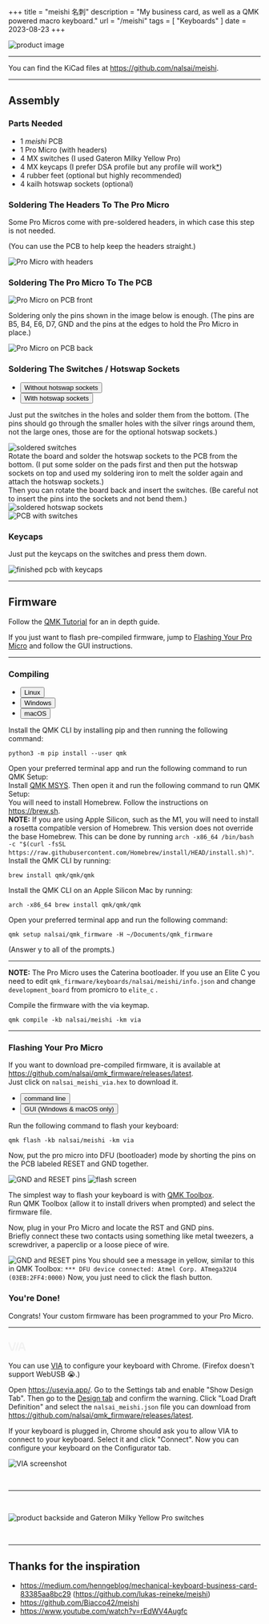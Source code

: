 +++
title = "meishi 名刺"
description = "My business card, as well as a QMK powered macro keyboard."
url = "/meishi"
tags = [
  "Keyboards"
]
date = 2023-08-23
+++

![product image](XHL53723-XHL53693.jpg)

---

You can find the KiCad files at <https://github.com/nalsai/meishi>.

---

## Assembly

### Parts Needed

- 1 _meishi_ PCB
- 1 Pro Micro (with headers)
- 4 MX switches <span class="text-muted">(I used Gateron Milky Yellow Pro)
- 4 MX keycaps <span class="text-muted">(I prefer DSA profile but any profile will work</span><a href="#" data-bs-toggle="tooltip" data-bs-title="as long as they are from the same row (except for cherry profile on upside down switches)" class="text">*</a><span class="text-muted">)
- 4 rubber feet <span class="text-muted">(optional but highly recommended)
- 4 kailh hotswap sockets <span class="text-muted">(optional)

### Soldering The Headers To The Pro Micro

Some Pro Micros come with pre-soldered headers, in which case this step is not needed.

(You can use the PCB to help keep the headers straight.)

<img src="XHL53808.jpg" alt="Pro Micro with headers"/>

### Soldering The Pro Micro To The PCB

<img src="XHL47948.jpg" alt="Pro Micro on PCB front"/>

Soldering only the pins shown in the image below is enough. (The pins are B5, B4, E6, D7, GND and the pins at the edges to hold the Pro Micro in place.)

<img src="XHL49515.jpg" alt="Pro Micro on PCB back"/>

### Soldering The Switches / Hotswap Sockets

<ul class="nav nav-tabs" id="myTab" role="tablist">
  <li class="nav-item" role="presentation">
    <button class="nav-link active" id="no-hotswap" data-bs-toggle="tab" data-bs-target="#no-hotswap-pane" type="button" role="tab" aria-controls="no-hotswap-pane" aria-selected="true">Without hotswap sockets</button>
  </li>
  <li class="nav-item" role="presentation">
    <button class="nav-link" id="hotswap" data-bs-toggle="tab" data-bs-target="#hotswap-pane" type="button" role="tab" aria-controls="hotswap-pane" aria-selected="false">With hotswap sockets</button>
  </li>
</ul>
<div class="tab-content" id="myTabContent">
  <div class="tab-pane show active" id="no-hotswap-pane" role="tabpanel" aria-labelledby="no-hotswap" tabindex="0">
    <p>
    Just put the switches in the holes and solder them from the bottom. (The pins should go through the smaller holes with the silver rings around them, not the large ones, those are for the optional hotswap sockets.)
    </p>
    <img src="XHL61505.jpg" alt="soldered switches"/>
  </div>
  <div class="tab-pane" id="hotswap-pane" role="tabpanel" aria-labelledby="hotswap" tabindex="0">
      Rotate the board and solder the hotswap sockets to the PCB from the bottom. (I put some solder on the pads first and then put the hotswap sockets on top and used my soldering iron to melt the solder again and attach the hotswap sockets.)<br>
      Then you can rotate the board back and insert the switches. (Be careful not to insert the pins into the sockets and not bend them.)
      <img src="XHL49061.jpg" alt="soldered hotswap sockets"/>
  </div>
</div>

<img src="XHL49597.jpg" alt="PCB with switches"/>

### Keycaps

Just put the keycaps on the switches and press them down.

<img src="XHL53585.jpg" alt="finished pcb with keycaps"/>

---

<h2 id="firmware" class="id-scroll-fix">Firmware</h2>

Follow the [QMK Tutorial](https://docs.qmk.fm/#/newbs) for an in depth guide.

If you just want to flash pre-compiled firmware, jump to [Flashing Your Pro Micro](#flashing-your-pro-micro) and follow the GUI instructions.

---

### Compiling

<ul class="nav nav-tabs" id="myTab" role="tablist">
  <li class="nav-item" role="presentation">
    <button class="nav-link active" id="linux" data-bs-toggle="tab" data-bs-target="#linux-pane" type="button" role="tab" aria-controls="linux-pane" aria-selected="true">Linux</button>
  </li>
  <li class="nav-item" role="presentation">
    <button class="nav-link" id="windows" data-bs-toggle="tab" data-bs-target="#windows-pane" type="button" role="tab" aria-controls="hotswap-pane" aria-selected="false">Windows</button>
  </li>
  <li class="nav-item" role="presentation">
    <button class="nav-link" id="macos" data-bs-toggle="tab" data-bs-target="#macos-pane" type="button" role="tab" aria-controls="hotswap-pane" aria-selected="false">macOS</button>
  </li>
</ul>
<div class="tab-content" id="myTabContent">
  <div class="tab-pane show active" id="linux-pane" role="tabpanel" aria-labelledby="linux" tabindex="0">
    Install the QMK CLI by installing pip and then running the following command:
    <pre tabindex="0"><code>python3 -m pip install --user qmk</code></pre>
    Open your preferred terminal app and run the following command to run QMK Setup:
  </div>
  <div class="tab-pane" id="windows-pane" role="tabpanel" aria-labelledby="windows" tabindex="0">
    Install <a href="https://github.com/qmk/qmk_distro_msys/releases/latest">QMK MSYS</a>.
    Then open it and run the following command to run QMK Setup:
  </div>
  <div class="tab-pane" id="macos-pane" role="tabpanel" aria-labelledby="macos" tabindex="0">
    You will need to install Homebrew. Follow the instructions on <a href="https://brew.sh">https://brew.sh</a>.
    <div class="callout callout-warning"><strong>NOTE:</strong> If you are using Apple Silicon, such as the M1, you will need to install a rosetta compatible version of Homebrew. This version does not override the base Homebrew. This can be done by running <code>arch -x86_64 /bin/bash -c "$(curl -fsSL https://raw.githubusercontent.com/Homebrew/install/HEAD/install.sh)"</code>.</div>
    Install the QMK CLI by running:
    <pre tabindex="0"><code>brew install qmk/qmk/qmk</code></pre>
    Install the QMK CLI on an Apple Silicon Mac by running:
    <pre tabindex="0"><code>arch -x86_64 brew install qmk/qmk/qmk</code></pre>
    Open your preferred terminal app and run the following command:
  </div>
</div>

```
qmk setup nalsai/qmk_firmware -H ~/Documents/qmk_firmware
```

(Answer y to all of the prompts.)

---

<div class="callout callout-warning"><strong>NOTE:</strong> The Pro Micro uses the Caterina bootloader. If you use an Elite C you need to edit <code>qmk_firmware/keyboards/nalsai/meishi/info.json</code> and change <code>development_board</code>  from promicro to <code>elite_c</code> .</div>

Compile the firmware with the via keymap.
```
qmk compile -kb nalsai/meishi -km via
```

---

<h3 id="flashing-your-pro-micro" class="id-scroll-fix">Flashing Your Pro Micro</h3>

If you want to download pre-compiled firmware, it is available at <https://github.com/nalsai/qmk_firmware/releases/latest>.  
Just click on `nalsai_meishi_via.hex` to download it.

<ul class="nav nav-tabs mt-4" id="myTab" role="tablist">
  <li class="nav-item" role="presentation">
    <button class="nav-link active" id="terminal" data-bs-toggle="tab" data-bs-target="#terminal-pane" type="button" role="tab" aria-controls="linux-pane" aria-selected="true">command line</button>
  </li>
  <li class="nav-item" role="presentation">
    <button class="nav-link" id="gui" data-bs-toggle="tab" data-bs-target="#gui-pane" type="button" role="tab" aria-controls="hotswap-pane" aria-selected="false">GUI (Windows & macOS only)</button>
  </li>
</ul>
<div class="tab-content" id="myTabContent">
  <div class="tab-pane show active" id="terminal-pane" role="tabpanel" aria-labelledby="terminal" tabindex="0">
    <p>
      Run the following command to flash your keyboard:
      <pre tabindex="0"><code>qmk flash -kb nalsai/meishi -km via</code></pre>
      Now, put the pro micro into DFU (bootloader) mode by shorting the pins on the PCB labeled RESET and GND together.
    </p>
    <img src="XHL49262.jpg" alt="GND and RESET pins"/>
    <img src="flash-avrdude.png" alt="flash screen"/>
  </div>
  <div class="tab-pane" id="gui-pane" role="tabpanel" aria-labelledby="gui" tabindex="0">
    <p>
      The simplest way to flash your keyboard is with <a href="https://github.com/qmk/qmk_toolbox/releases/latest">QMK Toolbox</a>.<br>
      Run QMK Toolbox (allow it to install drivers when prompted) and select the firmware file.
    </p>
    <p>
      Now, plug in your Pro Micro and locate the RST and GND pins.<br>
      Briefly connect these two contacts using something like metal tweezers, a screwdriver, a paperclip or a loose piece of wire.<br>
    </p>
    <img src="XHL49262.jpg" alt="GND and RESET pins"/>
    You should see a message in yellow, similar to this in QMK Toolbox:
    <code class="text-warning d-block">*** DFU device connected: Atmel Corp. ATmega32U4 (03EB:2FF4:0000)</code>
    Now, you just need to click the flash button.
  </div>
</div>

### You're Done!

Congrats! Your custom firmware has been programmed to your Pro Micro.

---

## <svg style="height: 1em" role="img" aria-labelledby="via-svg-alt" xmlns="http://www.w3.org/2000/svg" viewBox="0 0 525.74 320" style="padding:20px;width:300px" color="rgba(242,242,242,1)"><defs><style>.cls-1{fill:currentColor}</style></defs><title id="via-svg-alt">Via</title><g id="Layer_2" data-name="Layer 2"><g id="Layer_2-2" data-name="Layer 2"><path class="cls-1" d="M524.6 237.33 459.25 37.88C451.73 14.93 432.81.12 411 .12h-.13c-21.87.06-40.79 15-48.21 38.11l-64 199.23a22.93 22.93 0 0 0 43.66 14l18.74-58.35h100.81l19.13 58.5a22.93 22.93 0 0 0 43.58-14.28Zm-145-90a2.78 2.78 0 0 1-2.65-3.63l29.37-91.41C407.82 47.68 410 46 411 46c1 0 3.17 1.68 4.65 6.19l30 91.49a2.78 2.78 0 0 1-2.64 3.64ZM212.25 1.21A22.93 22.93 0 0 0 183.41 16l-64 199.23c-1.47 4.57-3.66 6.28-4.69 6.29-1 0-3.17-1.68-4.64-6.19L44.72 15.91A22.92 22.92 0 1 0 1.15 30.18l65.34 199.45c7.52 23 26.44 37.77 48.22 37.77h.14c21.86-.06 40.78-15 48.2-38.11l64-199.23a22.93 22.93 0 0 0-14.8-28.85ZM306.09 1.1a22.93 22.93 0 0 0-28.84 14.82l-71.5 222.54a22.93 22.93 0 1 0 43.66 14l71.5-222.55A22.93 22.93 0 0 0 306.09 1.1Zm-78.17 255.45a12.5 12.5 0 1 1 12.5-12.5 12.5 12.5 0 0 1-12.5 12.5Zm70.7-220.91a12.5 12.5 0 1 1 12.5-12.5 12.5 12.5 0 0 1-12.5 12.5Z"></path></g></g></svg>

You can use [VIA](https://www.caniusevia.com/) to configure your keyboard with Chrome. (Firefox doesn't support WebUSB 😭.)

Open <https://usevia.app/>. Go to the Settings tab and enable "Show Design Tab". Then go to the [Design tab](https://usevia.app/design) and confirm the warning. Click "Load Draft Definition" and select the `nalsai_meishi.json` file you can download from <https://github.com/nalsai/qmk_firmware/releases/latest>.

If your keyboard is plugged in, Chrome should ask you to allow VIA to connect to your keyboard. Select it and click "Connect". Now you can configure your keyboard on the Configurator tab.

![VIA screenshot](via.png)

&nbsp;

---

&nbsp;

![product backside and Gateron Milky Yellow Pro switches](XHL54099-XHL53838.jpg)


&nbsp;

---

## Thanks for the inspiration

- <https://medium.com/henngeblog/mechanical-keyboard-business-card-83385aa8bc29> (https://github.com/lukas-reineke/meishi)
- <https://github.com/Biacco42/meishi>
- <https://www.youtube.com/watch?v=rEdWV4Augfc>

